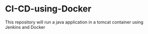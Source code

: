 # CI-CD-using-Docker
This repository will run a java application in a tomcat container using  Jenkins and Docker



